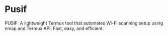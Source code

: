 # Pusif
PUSIF: A lightweight Termux tool that automates Wi-Fi scanning setup using nmap and Termux API. Fast, easy, and efficient.
